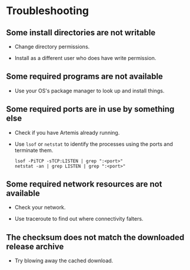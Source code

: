 # Troubleshooting

## Some install directories are not writable

- Change directory permissions.

- Install as a different user who does have write permission.

## Some required programs are not available

- Use your OS's package manager to look up and install things.

## Some required ports are in use by something else

- Check if you have Artemis already running.

- Use `lsof` or `netstat` to identify the processes using the ports
  and terminate them.

    ~~~
    lsof -PiTCP -sTCP:LISTEN | grep ":<port>"
    netstat -an | grep LISTEN | grep ":<port>"
    ~~~

## Some required network resources are not available

- Check your network.

- Use traceroute to find out where connectivity falters.

## The checksum does not match the downloaded release archive

- Try blowing away the cached download.
